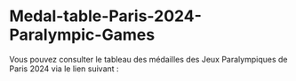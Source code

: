 # Medal-table-Paris-2024-Paralympic-Games

Vous pouvez consulter le tableau des médailles des Jeux Paralympiques de Paris 2024 via le lien suivant :
